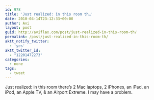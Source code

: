 ```yaml
---
id: 978
title: 'Just realized: in this room th…'
date: 2010-04-14T23:12:33+00:00
author: Avi
layout: post
guid: http://aviflax.com/post/just-realized-in-this-room-th/
permalink: /post/just-realized-in-this-room-th/
aktt_notify_twitter:
  - 'yes'
aktt_twitter_id:
  - "12201472273"
categories:
  - none
tags:
  - tweet
---
```

Just realized: in this room there&#8217;s 2 Mac laptops, 2 iPhones, an iPad, an iPod, an Apple TV, & an Airport Extreme. I may have a problem.